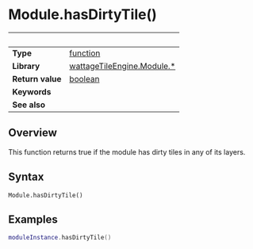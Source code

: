 # Module.hasDirtyTile()

|                      | &nbsp;
| -------------------- | ---------------------------------------------------------------
| __Type__             | [function](http://docs.coronalabs.com/api/type/Function.html)
| __Library__          | [wattageTileEngine.Module.*](type_module.markdown)
| __Return value__     | [boolean](https://docs.coronalabs.com/api/type/Boolean.html)
| __Keywords__         |
| __See also__         |


## Overview

This function returns true if the module has dirty tiles in any of its
layers.


## Syntax

	Module.hasDirtyTile()

## Examples

``````lua
moduleInstance.hasDirtyTile()
``````
